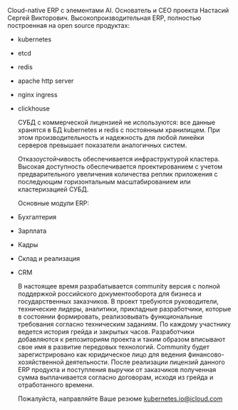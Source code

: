 Cloud-native ERP с элементами AI. Основатель и CEO проекта Настасий Сергей Викторович.
	Высокопроизводительная ERP, полностью построенная на open source продуктах:
  - kubernetes
  - etcd
  - redis
  - apache http server
  - nginx ingress
  - clickhouse

	СУБД с коммерческой лицензией не используются: все данные хранятся в БД kubernetes и redis с постоянным хранилищем. При этом производительность и надежность для любой линейки серверов превышает показатели аналогичных систем.

	Отказоустойчивость обеспечивается инфраструктурой кластера. Высокая доступность обеспечивается проектированием с учетом предварительного увеличения количества реплик приложения с последующим горизонтальным масштабированием или кластеризацией СУБД.

	Основные модули ERP:
  - Бухгалтерия
  - Зарплата
  - Кадры
  - Склад и реализация
  - CRM

	В настоящее время разрабатывается community версия с полной поддержкой российского документооборота для бизнеса и государственных заказчиков. В проект требуются руководители, технические лидеры, аналитики, прикладные разработчики, которые в состоянии формировать, реализовывать функциональные требования согласно техническим заданиям.  По каждому участнику ведется история грейда и закрытых часов. Разработчики добавляются к репозиториям проекта и таким образом вписывают свое имя в развитие передовых технологий. Community будет зарегистрировано как юридическое лицо для ведения финансово-хозяйственной деятельности.
	После реализации лицензий данного ERP продукта и поступления выручки от заказчиков полученная сумма выплачивается согласно договорам, исходя из грейда и отработанного времени.

	Пожалуйста, направляйте Ваше резюме kubernetes.io@icloud.com
